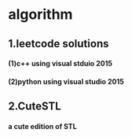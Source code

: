 # algorithm

## 1.leetcode solutions
#### (1)c++ using visual stduio 2015
#### (2)python using visual studio 2015

## 2.CuteSTL
#### a cute edition of STL




